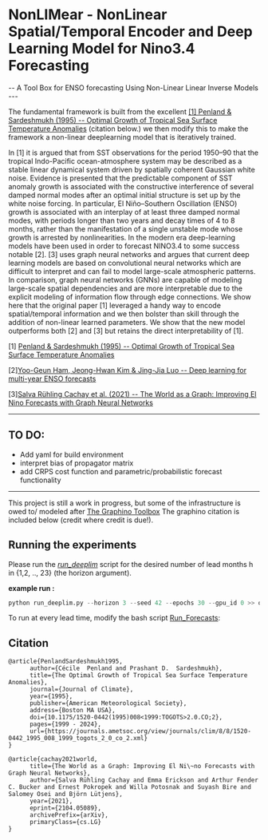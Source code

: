 # NonLIMear - NonLinear Spatial/Temporal Encoder and Deep Learning Model for Nino3.4 Forecasting

--  A Tool Box for ENSO forecasting Using Non-Linear Linear Inverse Models ---


The fundamental framework is built from the excellent [[1] Penland & Sardeshmukh (1995) -- Optimal Growth of Tropical Sea Surface Temperature Anomalies](https://journals.ametsoc.org/view/journals/clim/8/8/1520-0442_1995_008_1999_togots_2_0_co_2.xml) (citation below.) we then modify this to make the framework a non-linear deeplearning model that is iteratively trained. 



In [1] it is argued that from SST observations for the period 1950–90 that the tropical Indo-Pacific ocean-atmosphere system may be described as a stable linear dynamical system driven by spatially coherent Gaussian white noise. Evidence is presented that the predictable component of SST anomaly growth is associated with the constructive interference of several damped normal modes after an optimal initial structure is set up by the white noise forcing. In particular, El Niño–Southern Oscillation (ENSO) growth is associated with an interplay of at least three damped normal modes, with periods longer than two years and decay times of 4 to 8 months, rather than the manifestation of a single unstable mode whose growth is arrested by nonlinearities. In the modern era deep-learning models have been used in order to forecast NINO3.4 to some success notable [2]. [3] uses graph neural networks and argues that current deep learning models are based on convolutional neural networks which are difficult to interpret and can fail to model large-scale atmospheric patterns. In comparison, graph neural networks (GNNs) are capable of modeling large-scale spatial dependencies and are more interpretable due to the explicit modeling of information flow through edge connections. We show here that the original paper [1] leveraged a handy way to encode spatial/temporal information and we then bolster than skill through the addition of non-linear learned parameters. We show that the new model outperforms both [2] and [3] but retains the direct interpretability of [1]. 

[1] [Penland & Sardeshmukh (1995) -- Optimal Growth of Tropical Sea Surface Temperature Anomalies](https://journals.ametsoc.org/view/journals/clim/8/8/1520-0442_1995_008_1999_togots_2_0_co_2.xml)

[2][Yoo-Geun Ham, Jeong-Hwan Kim & Jing-Jia Luo -- Deep learning for multi-year ENSO forecasts](https://www.nature.com/articles/s41586-019-1559-7)

[3][Salva Rühling Cachay et al. (2021) -- The World as a Graph: Improving El Nino Forecasts with Graph Neural Networks](https://arxiv.org/abs/2104.05089)



***

## TO DO: 
- Add yaml for build environment 
- interpret bias of propagator matrix
- add CRPS cost function and parametric/probabilistic forecast functionality

***
 
This project is still a work in progress, but some of the infrastructure is owed to/ modeled after [The Graphino Toolbox](https://github.com/salvaRC/Graphino)
The graphino citation is included below (credit where credit is due!). 


## Running the experiments
Please run the [*run_deeplim*](run_deeplim.py) script for the desired number of lead months h in {1,2, .., 23} (the horizon argument). 

**example run :** 
```python
python run_deeplim.py --horizon 3 --seed 42 --epochs 30 --gpu_id 0 >> out_epochs30.txt & 
```

To run at every lead time, modify the bash script [Run_Forecasts](Run_Forecasts.sh):


## Citation

    @article{PenlandSardeshmukh1995,
          author={Cécile  Penland and Prashant D.  Sardeshmukh},
          title={The Optimal Growth of Tropical Sea Surface Temperature Anomalies},
          journal={Journal of Climate},
          year={1995},
          publisher={American Meteorological Society},
          address={Boston MA USA},
          doi={10.1175/1520-0442(1995)008<1999:TOGOTS>2.0.CO;2},
          pages={1999 - 2024},
          url={https://journals.ametsoc.org/view/journals/clim/8/8/1520-0442_1995_008_1999_togots_2_0_co_2.xml}
    }

    @article{cachay2021world,
          title={The World as a Graph: Improving El Ni\~no Forecasts with Graph Neural Networks}, 
          author={Salva Rühling Cachay and Emma Erickson and Arthur Fender C. Bucker and Ernest Pokropek and Willa Potosnak and Suyash Bire and Salomey Osei and Björn Lütjens},
          year={2021},
          eprint={2104.05089},
          archivePrefix={arXiv},
          primaryClass={cs.LG}
    }